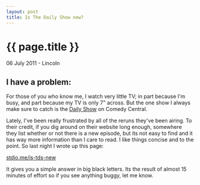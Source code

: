 ```yaml
---
layout: post
title: Is The Daily Show new?
---
```


{{ page.title }}
================

<p class="meta">06 July 2011 - Lincoln</p>

## I have a problem:
For those of you who know me, I watch very little TV; in part because I'm busy, and part because my TV is only 7" across.  But the one show I always make sure to catch is the [Daily Show](http://thedailyshow.com) on Comedy Central.

Lately, I've been really frustrated by all of the reruns they've been airing.  To their credit, if you dig around on their website long enough, somewhere they list whether or not there is a new episode, but its not easy to find and it has way more information than I care to read.  I like things concise and to the point.  So last night I wrote up this page:

[stdio.me/is-tds-new](http://stdio.me/is-tds-new)

It gives you a simple answer in big black letters.  Its the result of almost 15 minutes of effort so if you see anything buggy, let me know.